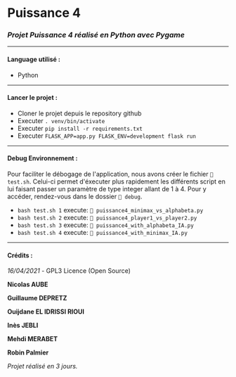 # Puissance 4
### *Projet Puissance 4 réalisé en Python avec Pygame*

---
#### Language utilisé :
* Python

---
#### Lancer le projet : &nbsp;
- Cloner le projet depuis le repository github
- Executer `. venv/bin/activate`
- Executer `pip install -r requirements.txt`
- Executer `FLASK_APP=app.py FLASK_ENV=development flask run`

---
#### Debug Environnement : &nbsp;
Pour faciliter le débogage de l'application, nous avons créer le fichier `📃 test.sh`.
Celui-ci permet d'éxecuter plus rapidement les différents script en lui faisant passer un paramètre de type integer allant de 1 à 4.
Pour y accéder, rendez-vous dans le dossier `📁 debug`.

- `bash test.sh 1` execute: `📃 puissance4_minimax_vs_alphabeta.py`
- `bash test.sh 2` execute: `📃 puissance4_player1_vs_player2.py`
- `bash test.sh 3` execute: `📃 puissance4_with_alphabeta_IA.py`
- `bash test.sh 4` execute: `📃 puissance4_with_minimax_IA.py`

---
#### Crédits :
*16/04/2021* - GPL3 Licence (Open Source)


**Nicolas AUBE**
&nbsp;

**Guillaume DEPRETZ**
&nbsp;

**Ouijdane EL IDRISSI RIOUI**
&nbsp;

**Inès JEBLI**
&nbsp;

**Mehdi MERABET**
&nbsp;

**Robin Palmier** 
&nbsp;

*Projet réalisé en 3 jours.*
